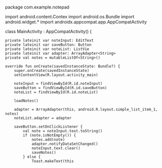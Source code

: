 package com.example.notepad

import android.content.Contex
import android.os.Bundle
import android.widget.*
import androidx.appcompat.app.AppCompatActivity

class MainActivity : AppCompatActivity() {

    private lateinit var noteInput: EditText
    private lateinit var saveButton: Button
    private lateinit var noteList: ListVie
    private lateinit var adapter: ArrayAdapter<String>
    private val notes = mutableListOf<String>()

    override fun onCreate(savedInstanceState: Bundle?) {
        super.onCreate(savedInstanceState)
        setContentView(R.layout.activity_main)

        noteInput = findViewById(R.id.noteInput)
        saveButton = findViewById(R.id.saveButton)
        noteList = findViewById(R.id.noteList)

        loadNotes()

        adapter = ArrayAdapter(this, android.R.layout.simple_list_item_1, notes)
        noteList.adapter = adapter

        saveButton.setOnClickListener {
            val note = noteInput.text.toString()
            if (note.isNotEmpty()) {
                notes.add(note)
                adapter.notifyDataSetChanged()
                noteInput.text.clear()
                saveNotes()
            } else {
                Toast.makeText(this
